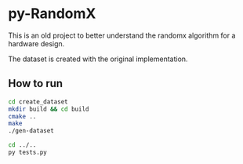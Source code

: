# py-RandomX

This is an old project to better understand the randomx algorithm for a hardware design.

The dataset is created with the original implementation.

## How to run

```sh
cd create_dataset
mkdir build && cd build
cmake ..
make
./gen-dataset

cd ../..
py tests.py
```
